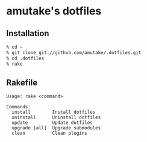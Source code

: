 amutake's dotfiles
==================

Installation
------------

```sh
% cd ~
% git clone git://github.com/amutake/.dotfiles.git
% cd .dotfiles
% rake
```

Rakefile
--------

```
Usage: rake <command>

Commands:
  install        Install dotfiles
  uninstall      Uninstall dotfiles
  update         Update dotfiles
  upgrade [all]  Upgrade submodules
  clean          Clean plugins
```
